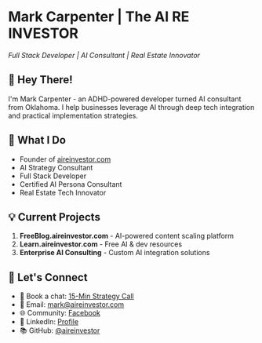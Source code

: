 # Mark Carpenter | The AI RE INVESTOR
*Full Stack Developer | AI Consultant | Real Estate Innovator*

## 👋 Hey There!
I'm Mark Carpenter - an ADHD-powered developer turned AI consultant from Oklahoma. I help businesses leverage AI through deep tech integration and practical implementation strategies.

## 🚀 What I Do
- Founder of [aireinvestor.com](https://aireinvestor.com)
- AI Strategy Consultant
- Full Stack Developer
- Certified AI Persona Consultant
- Real Estate Tech Innovator

## 💡 Current Projects
1. **FreeBlog.aireinvestor.com** - AI-powered content scaling platform
2. **Learn.aireinvestor.com** - Free AI & dev resources
3. **Enterprise AI Consulting** - Custom AI integration solutions

## 🤝 Let's Connect
- 📅 Book a chat: [15-Min Strategy Call](https://api.leadconnectorhq.com/widget/booking/X997wA5xcSPMCNfiD7Z5)
- 📧 Email: mark@aireinvestor.com
- 🌐 Community: [Facebook](https://www.facebook.com/aireinvestor)
- 💼 LinkedIn: [Profile](https://www.linkedin.com/in/mark-carpenter-573b4b76/)
- 📚 GitHub: [@aireinvestor](https://github.com/THE-AI-REAL-ESTATE-INVESTOR)


